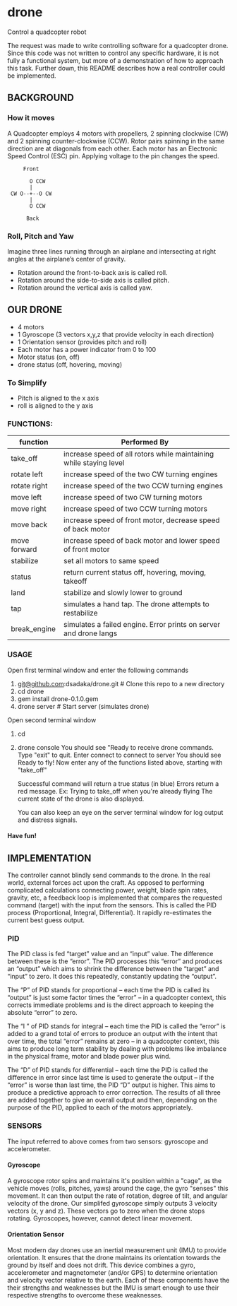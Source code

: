 # drone
Control a quadcopter robot

The request was made to write controlling software for a quadcopter drone.  Since this code was not written to control any specific hardware, it is not fully a functional system, but more of a demonstration of how to approach this task.  Further down, this README describes how a real controller could be implemented.

## BACKGROUND
### How it moves
A Quadcopter employs 4 motors with propellers, 2 spinning clockwise (CW) and 2 spinning counter-clockwise (CCW).  Rotor pairs spinning in the same direction are at diagonals from each other.  Each motor has an Electronic Speed Control (ESC) pin.  Applying voltage to the pin changes the speed.
```
     Front
     
       O CCW
       |
 CW O--+--O CW
       |
       O CCW
 
      Back
```      

### Roll, Pitch and Yaw
Imagine three lines running through an airplane and intersecting at right angles at the airplane’s center of gravity.

- Rotation around the front-to-back axis is called roll.
- Rotation around the side-to-side axis is called pitch.
- Rotation around the vertical axis is called yaw.

## OUR DRONE
- 4 motors
- 1 Gyroscope (3 vectors x,y,z that provide velocity in each direction)
- 1 Orientation sensor (provides pitch and roll)
- Each motor has a power indicator from 0 to 100
- Motor status (on, off)
- drone status (off, hovering, moving)

### To Simplify
- Pitch is aligned to the x axis
- roll is aligned to the y axis

### FUNCTIONS:

|  function    | Performed By                                                       |
| ----------   | ------------------------------------------------------------------ |
| take_off     | increase speed of all rotors while maintaining while staying level |
| rotate left  | increase speed of the two CW turning engines                       |
| rotate right | increase speed of the two CCW turning engines                      |
| move left    | increase speed of two CW turning motors                            |
| move right   | increase speed of two CCW turning motors                           |
| move back    | increase speed of front motor, decrease speed of back motor        |
| move forward | increase speed of back motor and lower speed of front motor        |
| stabilize    | set all motors to same speed                                       |
| status       | return current status off, hovering, moving, takeoff               |
| land         | stabilize and slowly lower to ground                               |
| tap          | simulates a hand tap.  The drone attempts to restabilize           |
| break_engine | simulates a failed engine.  Error prints on server and drone langs |

### USAGE

Open first terminal window and enter the following commands

1. git@github.com:dsadaka/drone.git       # Clone this repo to a new directory
2. cd drone
3. gem install drone-0.1.0.gem
4. drone server                           # Start server (simulates drone)

Open second terminal window

1. cd <directory created above>
2. drone console
     You should see "Ready to receive drone commands. Type "exit" to quit.
     Enter connect to connect to server
     You should see Ready to fly!
     Now enter any of the functions listed above, starting with "take_off"
     
     Successful command will return a true status (in blue)
     Errors return a red message.  Ex:  Trying to take_off when you're already flying
     The current state of the drone is also displayed.
     
     You can also keep an eye on the server terminal window for log output and distress signals.

#### Have fun!
## IMPLEMENTATION

The controller cannot blindly send commands to the drone.  In the real world, external forces act upon the craft.  As opposed to performing complicated calculations connecting power, weight, blade spin rates, gravity, etc, a feedback loop is implemented that compares the requested command (target) with the input from the sensors.  This is called the PID process (Proportional, Integral, Differential). It rapidly re-estimates the current best guess output.

### PID

The PID class is fed “target” value and an
“input” value. The difference between these is the
“error”. The PID processes this “error” and produces
an “output” which aims to shrink the difference
between the “target” and “input” to zero. It does this
repeatedly, constantly updating the “output”.

The “P” of PID stands for proportional – each time the
PID is called its “output” is just some factor times the
“error” – in a quadcopter context, this corrects
immediate problems and is the direct approach to
keeping the absolute “error” to zero.

The “I ” of PID stands for integral – each time the PID
is called the “error” is added to a grand total of errors
to produce an output with the intent that over time,
the total “error” remains at zero – in a quadcopter
context, this aims to produce long term stability by
dealing with problems like imbalance in the physical
frame, motor and blade power plus wind.

The “D” of PID stands for differential – each time the
PID is called the difference in error since last time is
used to generate the output – if the “error” is worse
than last time, the PID “D” output is higher. This aims
to produce a predictive approach to error correction.
The results of all three are added together to give an
overall output and then, depending on the purpose of
the PID, applied to each of the motors appropriately.

### SENSORS

The input referred to above comes from two sensors: gyroscope and accelerometer.  

#### Gyroscope
A gyroscope rotor spins and maintains it's position within a "cage", as the vehicle moves (rolls, pitches, yaws) around the cage, the gyro "senses" this movement.  It can then output the rate of rotation, degree of tilt, and angular velocity of the drone. Our simplifed gyroscope simply outputs 3 velocity vectors (x, y and z).  These vectors go to zero when the drone stops rotating.  Gyroscopes, however, cannot detect linear movement.

#### Orientation Sensor 
Most modern day drones use an inertial measurement unit (IMU) to provide orientation. It ensures that the drone maintains its orientation towards the ground by itself and does not drift.  This device combines a gyro, accelerometer and magnetometer (and/or GPS) to determine orientation and velocity vector relative to the earth.  Each of these components have the their strengths and weaknesses but the IMU is smart enough to use their respective strengths to overcome these weaknesses.
